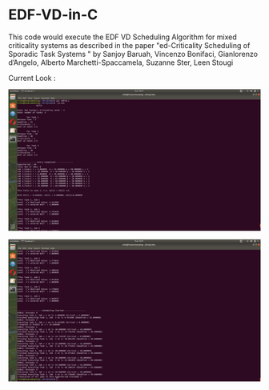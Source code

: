 # EDF-VD-in-C
This code would execute the EDF VD Scheduling Algorithm for mixed criticality systems as described in the paper "ed-Criticality Scheduling of Sporadic Task Systems " by Sanjoy Baruah, Vincenzo Bonifaci, Gianlorenzo d’Angelo, Alberto Marchetti-Spaccamela, Suzanne Ster, Leen Stougi


Current Look :

![Img1](./img1.png)


![Img2](./img2.png)

